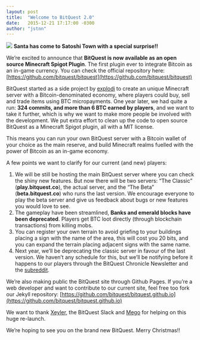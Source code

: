 ```yaml
---
layout: post
title:  "Welcome to BitQuest 2.0"
date:   2015-12-21 17:17:00 -0300
author: "jstnn"
---
```

![](http://i.imgur.com/hDK3kMb.png)
**Santa has come to Satoshi Town with a special surprise!!**

We’re excited to announce that **BitQuest is now available as an open source Minecraft Spigot Plugin**. The first plugin ever to integrate Bitcoin as an in-game currency. You can check the official repository here: [https://github.com/bitquest/bitquest](https://github.com/bitquest/bitquest)

BitQuest started as a side project by [explodi](https://github.com/explodi) to create an unique Minecraft server with a Bitcoin-denominated economy, where players could buy, sell and trade items using BTC micropayments. One year later, we had quite a run: **324 commits, and more than 6 BTC earned by players**, and we want to take it further, which is why we want to make more people be involved with the development. We put extra effort to clean up the code to open source BitQuest as a Minecraft Spigot plugin, all with a MIT license.

This means you can run your own BitQuest server with a Bitcoin wallet of your choice as the main reserve, and build Minecraft realms fuelled with the power of Bitcoin as an in-game economy.

A few points we want to clarify for our current (and new) players:

1. We will be still be hosting the main BitQuest server where you can check the shiny new features. But now there will be two servers: “The Classic” (**play.bitquest.co**), the actual server, and the “The Beta” (**beta.bitquest.co**) who runs the last version. We encourage everyone to play the beta server and give us feedback about bugs or new features you would love to see. 
2. The gameplay have been streamlined, **Banks and emerald blocks have been deprecated**. Players get BTC loot directly (through blockchain transactions) from killing mobs. 
3. You can register your own terrain to avoid griefing to your buildings placing a sign with the name of the area, this will cost you 20 bits, and you can expand the terrain placing adjacent signs with the same name. 
4. Next year, we’ll be deprecating the classic server in favour of the last version. We haven’t any schedule for this, but we’ll be notifying before it happens to our players through the BitQuest Chronicle Newsletter and the [subreddit](https://www.reddit.com/r/bitquest).

We’re also making public the BitQuest site through Github Pages. If you’re a web developer and want to contribute to our current site, feel free too fork our Jekyll repository: [https://github.com/bitquest/bitquest.github.io](https://github.com/bitquest/bitquest.github.io)

We want to thank [Xeyler](https://github.com/Xeyler), the BitQuest Slack and [Mego](http://mego.cl) for helping on this huge re-launch.

We’re hoping to see you on the brand new BitQuest.
Merry Christmas!!